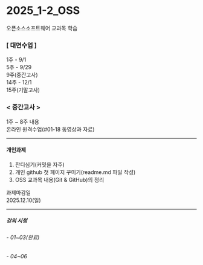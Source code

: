 # 2025_1-2_OSS
오픈소스소프트웨어 교과목 학습

### [ 대면수업 ]
1주 - 9/1  
5주 - 9/29  
9주(중간고사)  
14주 - 12/1  
15주(기말고사)

### < 중간고사 >
 1주 ~ 8주 내용<br>
 온라인 원격수업(#01-18 동영상과 자료)
 ***

#### 개인과제
1. 잔디심기(커밋을 자주)
2. 개인 github 첫 페이지 꾸미기(readme.md 파일 작성)
3. OSS 교과목 내용(Git & GitHub)의 정리<br>

과제마감일<br>
2025.12.10(일)
***

##### 강의 시청
###### - 01~03(완료)
###### - 04~06


